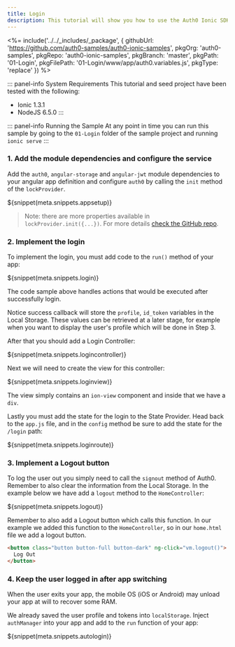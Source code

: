 ```yaml
---
title: Login
description: This tutorial will show you how to use the Auth0 Ionic SDK to add authentication and authorization to your mobile app.
---
```


<%= include('../../_includes/_package', {
  githubUrl: 'https://github.com/auth0-samples/auth0-ionic-samples',
  pkgOrg: 'auth0-samples',
  pkgRepo: 'auth0-ionic-samples',
  pkgBranch: 'master',
  pkgPath: '01-Login',
  pkgFilePath: '01-Login/www/app/auth0.variables.js',
  pkgType: 'replace'
}) %>

::: panel-info System Requirements
This tutorial and seed project have been tested with the following:
* Ionic 1.3.1
* NodeJS 6.5.0
:::

::: panel-info Running the Sample
At any point in time you can run this sample by going to the `01-Login` folder of the sample project and running `ionic serve`
:::

### 1. Add the module dependencies and configure the service

Add the `auth0`, `angular-storage` and `angular-jwt` module dependencies to your angular app definition and configure `auth0` by calling the `init` method of the `lockProvider`.

${snippet(meta.snippets.appsetup)}

> Note: there are more properties available in `lockProvider.init({...})`. For more details [check the GitHub repo](https://github.com/auth0/angular-lock#usage).

### 2. Implement the login

To implement the login, you must add code to the `run()` method of your app:

${snippet(meta.snippets.login)}

The code sample above handles actions that would be executed after successfully login.

Notice success callback will store the `profile`, `id_token` variables in the Local Storage. These values can be retrieved at a later stage, for example when you want to display the user's profile which will be done in Step 3.

After that you should add a Login Controller:

${snippet(meta.snippets.logincontroller)} 

Next we will need to create the view for this controller:

${snippet(meta.snippets.loginview)}

The view simply contains an `ion-view` component and inside that we have a `div`.

Lastly you must add the state for the login to the State Provider. Head back to the `app.js` file, and in the `config` method be sure to add the state for the `/login` path:

${snippet(meta.snippets.loginroute)}

### 3. Implement a Logout button

To log the user out you simply need to call the `signout` method of Auth0. Remember to also clear the information from the Local Storage. In the example below we have add a `logout` method to the `HomeController`:

${snippet(meta.snippets.logout)}

Remember to also add a Logout button which calls this function. In our example we added this function to the `HomeController`, so in our `home.html` file we add a logout button.

```html
<button class="button button-full button-dark" ng-click="vm.logout()">
  Log Out
</button>
```

### 4. Keep the user logged in after app switching

When the user exits your app, the mobile OS (iOS or Android) may unload your app at will to recover some RAM.

We already saved the user profile and tokens into `localStorage`. Inject `authManager` into your app and add to the `run` function of your app:

${snippet(meta.snippets.autologin)}

